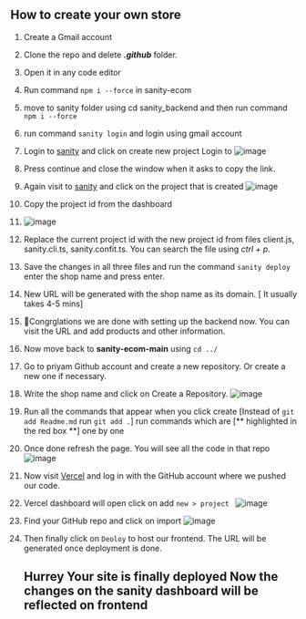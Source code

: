 ## How to create your own store
1. Create a Gmail account
2. Clone the repo and delete ***.github*** folder.
3. Open it in any code editor
4. Run command ```npm i --force``` in sanity-ecom
5. move to sanity folder using cd sanity_backend and then run command ```npm i --force```
6. run command ```sanity login``` and login using gmail account
7. Login to [sanity](www.sanity.io/manage) and click on create new project Login to ![image](https://github.com/Rutwik187/sanity-ecom/assets/86617402/4b95dd61-2a31-439b-b0d9-526be30e49a5)

8. Press continue and close the window when it asks to copy the link.
9. Again visit to  [sanity](www.sanity.io/manage) and click on the project that is created ![image](https://github.com/Rutwik187/sanity-ecom/assets/86617402/ba01391d-39fc-4719-bdb2-5a69bf2d8158)

10. Copy the project id from the dashboard
11. ![image](https://github.com/Rutwik187/sanity-ecom/assets/86617402/e5c65f04-1921-483d-93d5-cda554d10024)

12. Replace the current project id with the new project id from files client.js, sanity.cli.ts, sanity.confit.ts. You can search the file using *ctrl + p*.
13. Save the changes in all three files and run the command ```sanity deploy```  enter the shop name and press enter.
14. New URL will be generated with the shop name as its domain. [ It usually takes 4-5 mins]
15. 🥳Congrglations we are done with setting up the backend now. You can visit the URL and add products and other information.

16. Now move back to **sanity-ecom-main** using ```cd ../```
17. Go to priyam Github account and create a new repository. Or create a new one if necessary.
18. Write the shop name and click on Create a Repository. ![image](https://github.com/Rutwik187/sanity-ecom/assets/86617402/d0e2760d-e68e-4b53-8964-ac655b82ac21)
19. Run all the commands that appear when you click create [Instead of ```git add Readme.md``` run ```git add .```] run commands which are [** highlighted in the red box **] one by one
20. Once done refresh the page. You will see all the code in that repo ![image](https://github.com/Rutwik187/sanity-ecom/assets/86617402/1d8605e7-990b-4e59-a285-6a22460eab0c)

21. Now visit [Vercel](https://vercel.com/login?next=%2Fdashboard) and log in with the GitHub account where we pushed our code.
22. Vercel dashboard will open click on add ```new > project ``` ![image](https://github.com/Rutwik187/sanity-ecom/assets/86617402/86fd2cba-8a87-4632-af15-85931af7dbdd)
23. Find your GitHub repo and click on import  ![image](https://github.com/Rutwik187/sanity-ecom/assets/86617402/49c6dc54-355a-4c1b-b784-4d486b058239)
24. Then finally click on ```Deoloy``` to host our frontend. The URL will be generated once deployment is done.

    ## Hurrey Your site is finally deployed Now the changes on the sanity dashboard will be reflected on frontend ##


